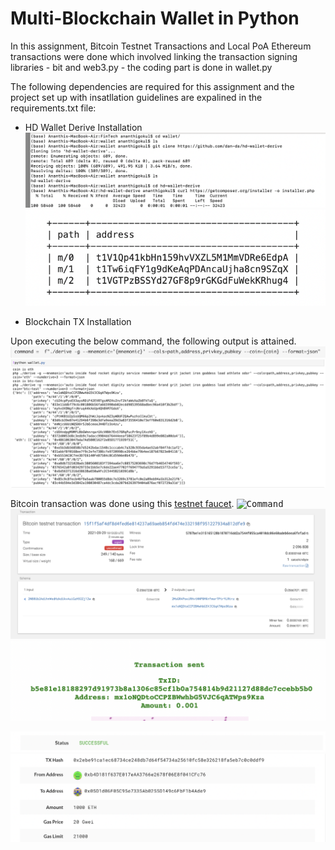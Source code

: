 # Multi-Blockchain Wallet in Python
In this assignment, Bitcoin Testnet Transactions and Local PoA Ethereum transactions were done which involved linking the transaction signing libraries - bit and web3.py - the coding part is done in wallet.py

The following dependencies are required for this assignment and the project set up with insatllation guidelines are expalined in the requirements.txt file:
 - HD Wallet Derive Installation
 <kbd>![Command](Screenshots/hd-wallet-derive-cmd-line.png)
<kbd>![Command](Screenshots/hd-wallet-derive.png)

 - Blockchain TX Installation

Upon executing the below command, the following output is attained.
<kbd>![Command](Screenshots/cmd.png)
<kbd>![Derive](Screenshots/derive-output.png)

Bitcoin transaction was done using this [testnet faucet](https://testnet-faucet.mempool.co/).
<kbd>![Command](Screenshots/ccode-def-transactions.png)
<kbd>![Bitcoin Transaction](Screenshots/bitcoin-testnet-transaction.png)
<kbd>![Wallet](Screenshots/transaction-faucet.png)

<kbd>![Transaction-Success](Screenshots/Transaction-success-wallet.png)
<kbd>![Transaction](Screenshots/transaction-wallet.png)
